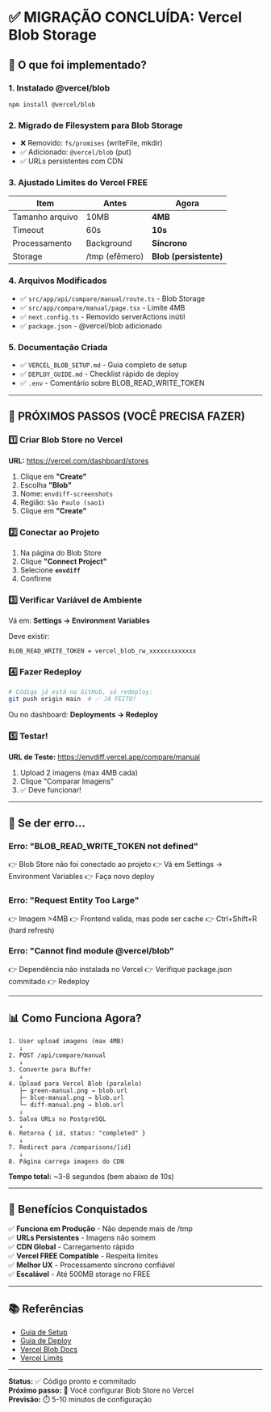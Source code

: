 # ✅ MIGRAÇÃO CONCLUÍDA: Vercel Blob Storage

## 🎉 O que foi implementado?

### 1. **Instalado @vercel/blob**
```bash
npm install @vercel/blob
```

### 2. **Migrado de Filesystem para Blob Storage**
- ❌ Removido: `fs/promises` (writeFile, mkdir)
- ✅ Adicionado: `@vercel/blob` (put)
- ✅ URLs persistentes com CDN

### 3. **Ajustado Limites do Vercel FREE**
| Item | Antes | Agora |
|------|-------|-------|
| Tamanho arquivo | 10MB | **4MB** |
| Timeout | 60s | **10s** |
| Processamento | Background | **Síncrono** |
| Storage | /tmp (efêmero) | **Blob (persistente)** |

### 4. **Arquivos Modificados**
- ✅ `src/app/api/compare/manual/route.ts` - Blob Storage
- ✅ `src/app/compare/manual/page.tsx` - Limite 4MB
- ✅ `next.config.ts` - Removido serverActions inútil
- ✅ `package.json` - @vercel/blob adicionado

### 5. **Documentação Criada**
- ✅ `VERCEL_BLOB_SETUP.md` - Guia completo de setup
- ✅ `DEPLOY_GUIDE.md` - Checklist rápido de deploy
- ✅ `.env` - Comentário sobre BLOB_READ_WRITE_TOKEN

---

## 🚀 PRÓXIMOS PASSOS (VOCÊ PRECISA FAZER)

### 1️⃣ Criar Blob Store no Vercel

**URL:** https://vercel.com/dashboard/stores

1. Clique em **"Create"**
2. Escolha **"Blob"**
3. Nome: `envdiff-screenshots`
4. Região: `São Paulo (sao1)`
5. Clique em **"Create"**

### 2️⃣ Conectar ao Projeto

1. Na página do Blob Store
2. Clique **"Connect Project"**
3. Selecione **`envdiff`**
4. Confirme

### 3️⃣ Verificar Variável de Ambiente

Vá em: **Settings → Environment Variables**

Deve existir:
```
BLOB_READ_WRITE_TOKEN = vercel_blob_rw_xxxxxxxxxxxxx
```

### 4️⃣ Fazer Redeploy

```bash
# Código já está no GitHub, só redeploy:
git push origin main  # ✅ JÁ FEITO!
```

Ou no dashboard: **Deployments → Redeploy**

### 5️⃣ Testar!

**URL de Teste:** https://envdiff.vercel.app/compare/manual

1. Upload 2 imagens (max 4MB cada)
2. Clique "Comparar Imagens"
3. ✅ Deve funcionar!

---

## 🐛 Se der erro...

### Erro: "BLOB_READ_WRITE_TOKEN not defined"
👉 Blob Store não foi conectado ao projeto
👉 Vá em Settings → Environment Variables
👉 Faça novo deploy

### Erro: "Request Entity Too Large"
👉 Imagem >4MB
👉 Frontend valida, mas pode ser cache
👉 Ctrl+Shift+R (hard refresh)

### Erro: "Cannot find module @vercel/blob"
👉 Dependência não instalada no Vercel
👉 Verifique package.json commitado
👉 Redeploy

---

## 📊 Como Funciona Agora?

```
1. User upload imagens (max 4MB) 
   ↓
2. POST /api/compare/manual
   ↓
3. Converte para Buffer
   ↓
4. Upload para Vercel Blob (paralelo)
   ├─ green-manual.png → blob.url
   ├─ blue-manual.png → blob.url  
   └─ diff-manual.png → blob.url
   ↓
5. Salva URLs no PostgreSQL
   ↓
6. Retorna { id, status: "completed" }
   ↓
7. Redirect para /comparisons/[id]
   ↓
8. Página carrega imagens do CDN
```

**Tempo total:** ~3-8 segundos (bem abaixo de 10s)

---

## 🎯 Benefícios Conquistados

✅ **Funciona em Produção** - Não depende mais de /tmp  
✅ **URLs Persistentes** - Imagens não somem  
✅ **CDN Global** - Carregamento rápido  
✅ **Vercel FREE Compatible** - Respeita limites  
✅ **Melhor UX** - Processamento síncrono confiável  
✅ **Escalável** - Até 500MB storage no FREE  

---

## 📚 Referências

- [Guia de Setup](./VERCEL_BLOB_SETUP.md)
- [Guia de Deploy](./DEPLOY_GUIDE.md)
- [Vercel Blob Docs](https://vercel.com/docs/storage/vercel-blob)
- [Vercel Limits](https://vercel.com/docs/limits/overview)

---

**Status:** ✅ Código pronto e commitado  
**Próximo passo:** 🔧 Você configurar Blob Store no Vercel  
**Previsão:** ⏱️ 5-10 minutos de configuração
